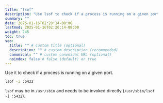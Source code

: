 ```yaml
---
title: "lsof"
description: "Use lsof to check if a process is running on a given port."
summary: ""
date: 2025-01-16T02:20:14-08:00
lastmod: 2025-01-16T02:20:14-08:00
weight: 245
toc: true
seo:
  title: "" # custom title (optional)
  description: "" # custom description (recommended)
  canonical: "" # custom canonical URL (optional)
  noindex: false # false (default) or true
---
```


Use it to check if a process is running on a given port.

```bash
lsof -i :5432
```

`lsof` may be in `/usr/sbin` and needs to be invoked directly (`/usr/sbin/lsof -i :5432`).
